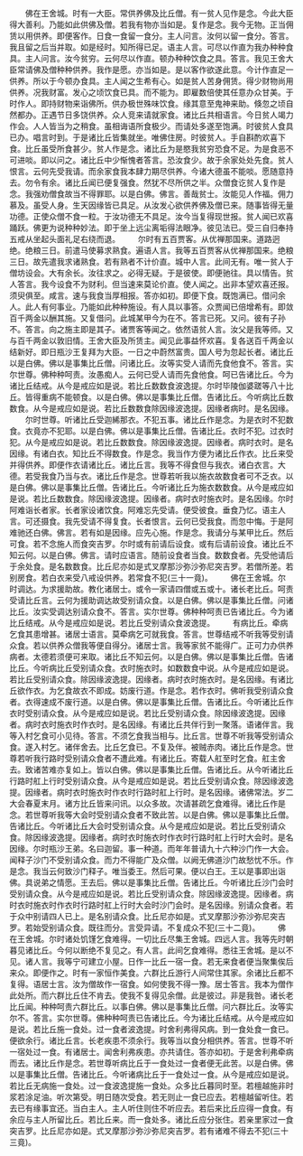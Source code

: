 <!-- { "loadSidebar": true } -->
　　佛在王舍城。时有一大臣。常供养佛及比丘僧。有一贫人见作是念。今此大臣得大善利。乃能如此供佛及僧。若我有物亦当如是。复作是念。我今无物。正当佣赁以用供养。即便客作。日食一食留一食分。主人问言。汝何以留一食分。答言。我且留之后当并取。如是经时。知所得已足。语主人言。可尽以作直为我办种种食具。主人问言。汝今贫穷。云何尽以作直。顿办种种饮食之具。答言。我见王舍大臣常请佛及僧种种供养。我作是愿。亦当如是。是以客作欲遂此意。今计作直足一供养。所以于今顿办食具。主人闻之生希有心。如是贫人苦身佣赁。得少财物尚用供养。况我财富。发心之顷饮食已具。而不能为。即雇数倍使其任意办众甘美。于时作人。即持财物来诣佛所。供办极世殊味饮食。缘其意至鬼神来助。倏忽之顷自然都办。正遇节日多饶供养。众人竞来请就家食。诸比丘共相语言。今日贫人竭力作会。人人皆当为之稍食。虽相诲语所食极少。而请处多遂至饱满。时彼贫人食具已办。唱言时到。于是诸比丘皆集就坐。唯佛住房。时彼贫人。手自斟酌欢喜下食。比丘虽受所食甚少。贫人作是念。诸比丘为是愍我贫穷恐食不足。为是食恶不可进啖。即以问之。诸比丘中少惭愧者答言。恐汝食少。故于余家处处先食。贫人恨言。云何先受我请。而余家食我本肆力期尽供养。今诸大德虽不能啖。愿随意持去。勿令有余。诸比丘闻已便复强食。然犹不尽所供之半。众僧食讫贫人复作是念。我强劝僧食故当不得罪耶。以是白佛。佛言。善哉贫士。汝能见人作福。佣力慕及。虽受人身。生天因缘皆已具足。从汝发心欲供养佛及僧已来。随事皆得无量功德。正使众僧不食一粒。于汝功德无不具足。汝今当复得现世报。贫人闻已欢喜踊跃。佛更为说种种妙法。即于坐上远尘离垢得法眼净。彼见法已。受三自归奉持五戒从坐起头面礼足右绕而退。
　　尔时有五百贾客。从优禅那国来。道路迥绝。绝粮三日。前遣马使募求熟食。遍语人言。我等五百贾客从优禅那国来。绝粮三日。故先遣我求诸熟食。若有熟者不计价直。城中人言。此间无有。唯一贫人于僧坊设会。大有余长。汝往求之。必得无疑。于是彼使。即便驰往。具以情告。贫人答言。我今设食不为财利。但当速来莫论价直。使人闻之。出非本望欢喜还报。须臾俱至。咸言。速与我食当厚相报。答亦如初。即便下食。既饱满已。借问余人。此人有何事业。乃能如此种种施设。有人具以事答。众贾闻已倍增希有。即敛百千两金以酬其施。又复借问。此城某甲今为在不。答言已死。又问。彼有子孙不。答言。向之施主即是其子。诸贾客等闻之。依然语贫人言。汝父是我等师。又与百千两金以敦旧情。王舍大臣及所赁主。闻见此事益怀欢喜。复各送百千两金以结新好。即日瓶沙王复拜为大臣。一日之中蔚然富贵。国人号为忽起长者。诸比丘以是白佛。佛以是事集比丘僧。问诸比丘。汝等实受人请而先食他食不。答言。实尔世尊。佛种种呵责。汝愚痴人。云何已受人请而先食他食。呵已告诸比丘。今为诸比丘结戒。从今是戒应如是说。若比丘数数食波逸提。尔时毕陵伽婆蹉等八十比丘。皆得重病不能顿食。以是白佛。佛以是事集比丘僧。告诸比丘。今听病比丘数数食。从今是戒应如是说。若比丘数数食除因缘波逸提。因缘者病时。是名因缘。
　　尔时世尊。听诸比丘受迦絺那衣。不犯五事。诸比丘作是念。为是衣时不犯数食。衣竟亦不犯耶。以是白佛。佛以是事集比丘僧。告诸比丘。衣时不犯。过衣时犯。从今是戒应如是说。若比丘数数食。除因缘波逸提。因缘者。病时衣时。是名因缘。有诸白衣。知比丘不得数食。作是念。我当作方便为诸比丘作衣。比丘来受并得供养。即便作衣请诸比丘。诸比丘言。我等不得食但与我衣。诸白衣言。大德。若受我食乃当与衣。诸比丘作是念。世尊若听我以施衣故数食者可不乏衣。以是白佛。佛以是事集比丘僧。告诸比丘。今听诸比丘为施衣数数食。从今是戒应如是说。若比丘数数食。除因缘波逸提。因缘者。病时衣时施衣时。是名因缘。尔时阿难诣长者家。长者家设诸饮食。阿难忘先受请。便受彼食。垂食乃忆。语主人言。可还摄食。我先受请不得复食。长者恨言。云何已受我食。而忽中悔。于是阿难驰还白佛。佛言。若有如是因缘。应先心施。作是念。我请分与某甲比丘。然后可食。若不念施人而食突吉罗。尔时或有前请后设食。或有后请前设食。诸比丘不知云何。以是白佛。佛言。请时应语言。随前设食者当食。数数食者。先受他请后于余处食。是名数数食。比丘尼亦如是式叉摩那沙弥沙弥尼突吉罗。若僧所差。若别房食。若白衣来受八戒设供养。若常食不犯(三十一竟)。
　　佛在王舍城。尔时调达。为求援助故。教化诸居士。或令一家请四僧或五或十。诸长老比丘。呵责受请比丘言。云何为援助调达故受别请众食。以是白佛。佛以是事集比丘僧。问诸比丘。汝实受调达别请众食不。答言。实尔世尊。佛种种呵责已告诸比丘。今为诸比丘结戒。从今是戒应如是说。若比丘受别请众食波逸提。
　　有病比丘。牵病乞食其患增甚。诸居士语言。莫牵病乞可就我食。答言。世尊结戒不听我等受别请众食。若以供养众僧我等便自得分。诸居士言。我等家贫不能得广。正可力办供养病者。太德若须便可来取。诸比丘不知云何。以是白佛。佛以是事集比丘僧。告诸比丘。今听病比丘受别请众食。衣时施衣时。如数数食中说。从今是戒应如是说。若比丘受别请众食。除因缘波逸提。因缘者。病时衣时施衣时。是名因缘。有诸比丘欲作衣。为乞食故衣不即成。妨废行道。作是念。若作衣时。佛听我受别请众食者。衣得速成不废行道。以是白佛。佛以是事集比丘僧。告诸比丘。今听诸比丘作衣时受别请众食。从今是戒应如是说。若比丘受别请众食。除因缘波逸提。因缘者。病时衣时施衣时作衣时。是名因缘。有诸比丘共伴行到一聚落。语诸伴言。我等入村乞食可小见待。答言。不须乞食我当相与。比丘言。世尊不听我等受别请众食。遂入村乞。诸伴舍去。比丘乞食已。不复及伴。被贼赤肉。诸比丘作是念。世尊若听我行路时受别请众食者不遭此难。有诸比丘。寄载人舡至时乞食。舡主舍去。致诸苦难亦复如上。皆以白佛。佛以是事集比丘僧。告诸比丘。从今听诸比丘行路时舡上行时受别请众食。从今是戒应如是说。若比丘受别请众食。除因缘波逸提。因缘者。病时衣时施衣时作衣时行路时舡上行时。是名因缘。诸佛常法。岁二大会春夏末月。诸方比丘皆来问讯。以众多故。次请甚疏乞食难得。诸比丘作是念。若世尊听我等大会时受别请众食者不致此苦。以是白佛。佛以是事集比丘僧。告诸比丘。今听诸比丘大会时受别请众食。从今是戒应如是说。若比丘受别请众食。除因缘波逸提。因缘者。病时衣时施衣时作衣时行路时舡上行时大会时。是名因缘。尔时瓶沙王弟。名曰迦留。事一种道。而年年普请九十六种沙门作一大会。闻释子沙门不受别请众食。而力不得能广及众僧。以阙无佛道沙门故愁忧不乐。作是念。我当云何致沙门释子。唯当委王。然后可果。便以白王。王以是事即出诣佛。具说弟之情愿。王去后。佛以是事集比丘僧。告诸比丘。今听诸比丘沙门会时受别请众食。从今是戒应如是说。若比丘受别请众食。除因缘波逸提。因缘者。病时衣时施衣时作衣时行路时舡上行时大会时沙门会时。是名因缘。别请众食者。若于众中别请四人已上。是名别请众食。比丘尼亦如是。式叉摩那沙弥沙弥尼突吉罗。若始受别请众食。既往而分。言受异请。不复成众不犯(三十二竟)。
　　佛在王舍城。尔时诸处饥馑乞食难得。一切比丘尽集王舍城。四远人言。我等先时朝暮见诸比丘。今何以断绝不复见之。有人言。此间乞食难得。悉往王舍城。是以不见。诸人言。我等宁可建立小屋。日作一比丘一宿一食。若无来食者便当聚集俟后来众。即便作之。时有一家恒作美食。六群比丘游行人间常住其家。余诸比丘都不复得。语居士言。汝为僧故作一宿食。如何使我不得一豫。居士答言。我本为僧作此处所。而六群比丘住不肯去。使我不复得见余僧。此是彼过。非是我咎。诸长老比丘闻。种种呵责六群比丘。以事白佛。佛以是事集比丘僧。问六群比丘。汝等实尔不。答言。实尔世尊。佛种种呵责已告诸比丘。今为诸比丘结戒。从今是戒应如是说。若比丘施一食处。过一食者波逸提。时舍利弗得风病。到一食处食一食已。便欲余行。诸比丘言。长老疾患不须余行。我等当以食分相供养。答言。世尊不听一宿处过一食。有诸居士。闻舍利弗疾患。亦共请住。答亦如初。于是舍利弗牵病而去。诸比丘作是念。若世尊听病比丘于一食处过一食者便无此苦。以是白佛。佛以是事集比丘僧。告诸比丘。今听诸病比丘于一食处过一食。从今是戒应如是说。若比丘无病施一食处。过一食波逸提施一食处。众多比丘暮同时至。若檀越施非时浆若涂足油。听次第受。明日随次受食。若无则止一食已应去。若檀越留听住。若去已有缘事宜还。当白主人。主人听住则住不听应去。若后来比丘应得一食食。有余应与主人所留比丘。若比丘来。而一食处多。诸比丘应分张住。若亲里家过一食突吉罗。比丘尼亦如是。式叉摩那沙弥沙弥尼突吉罗。若有诸难不得去不犯(三十三竟)。
